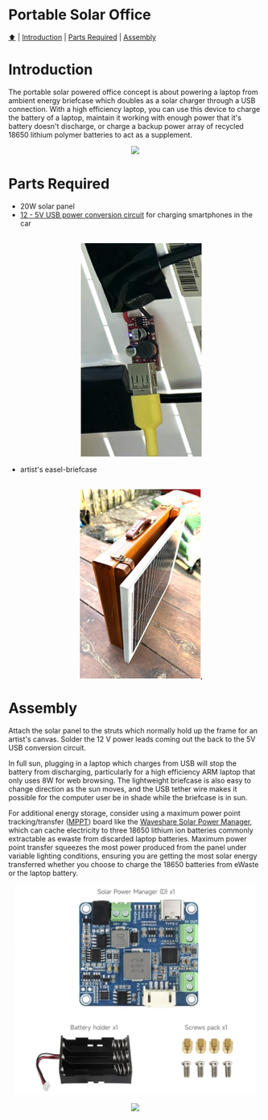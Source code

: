 <!DOCTYPE html>
<h1 id="top">Portable Solar Office</h1>
<p><a href="README.md"> ⬆️</a> | <a href="portablesolaroffice.md#Introduction">Introduction</a> | <a href="portablesolaroffice.md#partslist">Parts Required</a> | <a href="portablesolaroffice.md#assembly">Assembly</a></p>
<h1 id="introduction">Introduction</h1>                                                                         
<p>The portable solar powered office concept is about powering a laptop from ambient energy briefcase which doubles as a solar charger through a USB connection.  With a high efficiency laptop, you can use this device to charge the battery of a laptop, maintain it working with enough power that it's battery doesn't discharge, or charge a backup power array of recycled 18650 lithium polymer batteries to act as a supplement.</p>
<p align="center"><img src="solarbriefcase_02.png" width="480"></p>
<h1 id="partslist">Parts Required</h1> 
<p><ul>
  <li>20W solar panel</li>
  <li><a href="https://www.aliexpress.com/item/1005005614895112.html">12 - 5V USB power conversion circuit</a> for charging smartphones in the car</br></br>
  <p align="center"><img src="solarbriefcase_04.png" width="240"></p></li>
  <li>artist's easel-briefcase</br></br>
  <p align="center"><img src="solarbriefcase_01.png" width="240">,</p></li>
</ul>
</p>
<h1 id="assembly">Assembly</h1> 
<p>Attach the solar panel to the struts which normally hold up the frame for an artist's canvas.  Solder the 12 V power leads coming out the back to the 5V USB conversion circuit. </p>

<p>  In full sun, plugging in a laptop which charges from USB will stop the battery from discharging, particularly for a high efficiency ARM laptop that only uses 8W for web browsing.  The lightweight briefcase is also easy to change direction as the sun moves, and the USB tether wire makes it possible for the computer user be in shade while the briefcase is in sun.</p>
<p>For additional energy storage, consider using a maximum power point tracking/transfer (<a href="https://en.wikipedia.org/wiki/Maximum_power_point_tracking">MPPT</a>) board like the <a href="https://www.waveshare.com/solar-power-manager-d.htm">Waveshare Solar Power Manager</a>, which can cache electricity to three 18650 lithium ion batteries commonly extractable as ewaste from discarded laptop batteries.  Maximum power point transfer squeezes the most power produced from the panel under variable lighting conditions, ensuring you are getting the most solar energy transferred whether you choose to charge the 18650 batteries from eWaste or the laptop battery.</p>
  <p align="center"><img src="solarbriefcase_03.png" width="480"></p>
<p align="center"><img src="IMG_1150.png"></p>
</html>
